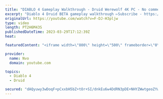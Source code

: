 ```yaml
---
title: "DIABLO 4 Gameplay Walkthrough - Druid Werewolf 4K PC - No commentary"
excerpt: "Diablo 4 Druid BETA gameplay walkthrough ▻Subscribe - https://www.youtube.com/subscribe_widget?p=nvolition ▻Twitch ..."
originalUrl: https://youtube.com/watch?v=F-DJ-H3pljw
type: video
length: PT2H6M43S
publishedDateTime: 2023-03-29T17:12:39Z
heat: 

featuredContent: "<iframe width=\"800\" height=\"500\" frameborder=\"0\" src=\"https://www.youtube.com/embed/F-DJ-H3pljw\" allow=\"accelerometer; autoplay; encrypted-media; gyroscope; picture-in-picture\" allowfullscreen></iframe>"

provider:
  name: Nvo
  domain: youtube.com

topics:
  - Diablo 4
  - Druid

secured: "dAQyuwy3wDoqF+pCxxbH5bZ+tOr+SI/dnkEu6w4DdRN3pDE+NHYZWwtgeoZYwcWoKkvvtt8u6QVUEMhgrupbJmUAkaGK7I8vfO/FTeIu4x8+qCHTNea1mpfiTl2mniP38eDgSIkuS75ycXS67Mm5/TpEFGC6jSdcrItmAdI75nPyil6e8slg7r/mce849K0UDeM5+UEJo9EN6I+qhEnEKdwMWA9FFUC06BniSYelG/7nq1kH0Z/nRkOk1g+yA/NJgGIgGEoV3QwY5BKOqUlRuXmSXlfwcH5jP/2KDhfXO8u6wQs4MGE9L6uHnGBY1Q++QMPLDxynxipkrPnrnPholHdpQhvidWQ8LtzuOsxWI3Q9Fx798IBoMQo5nU9+kb2tC4LtQW9ga++1xvV5DusTU+7cvPRLEGHbbuv8+1a6FrE=;YJdGe3EzQTXFGu/EPdTOYQ=="
---
```


